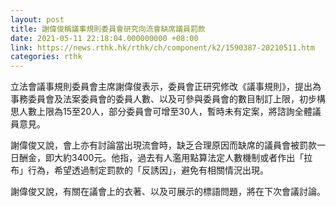 ```yaml
---
layout: post
title: 謝偉俊稱議事規則委員會研究向流會缺席議員罰款
date: 2021-05-11 22:18:04.000000000 +08:00
link: https://news.rthk.hk/rthk/ch/component/k2/1590387-20210511.htm
categories: rthk
---
```


立法會議事規則委員會主席謝偉俊表示，委員會正研究修改《議事規則》，提出為事務委員會及法案委員會的委員人數、以及可參與委員會的數目制訂上限，初步構思人數上限為15至20人，部分委員會可增至30人，暫時未有定案，將諮詢全體議員意見。

謝偉俊又說，會上亦有討論當出現流會時，缺乏合理原因而缺席的議員會被罰款一日酬金，即大約3400元。他指，過去有人濫用點算法定人數機制或者作出「拉布」行為，希望透過制定罰款的「反誘因」，避免有相關情況出現。

謝偉俊又說，有關在議會上的衣著、以及可展示的標語問題，將在下次會議討論。
